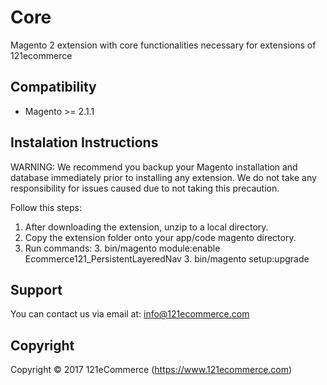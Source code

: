 # Core
Magento 2 extension with core functionalities necessary for extensions of 121ecommerce 

Compatibility
-
- Magento >= 2.1.1

Instalation Instructions
-
WARNING: We recommend you backup your Magento installation and 
database immediately prior to installing any extension. We do not take any responsibility 
for issues caused due to not taking this precaution.

Follow this steps:

1. After downloading the extension, unzip to a local directory.
2. Copy the extension folder onto your app/code magento directory.
3. Run commands:
   3. bin/magento module:enable Ecommerce121_PersistentLayeredNav
   3. bin/magento setup:upgrade
    
Support
- 
You can contact us via email at: info@121ecommerce.com

Copyright
-
Copyright © 2017 121eCommerce (https://www.121ecommerce.com)

